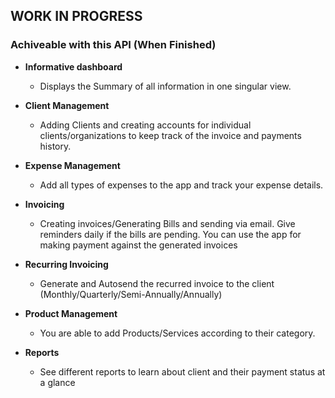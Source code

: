 ## WORK IN PROGRESS

### Achiveable with this API (When Finished)

- **Informative dashboard**
    - Displays the Summary of all information in one singular view.

- **Client Management**
    - Adding Clients and creating accounts for individual clients/organizations to keep track of the invoice and payments history.

- **Expense Management**
    - Add all types of expenses to the app and track your expense details.

- **Invoicing**
    - Creating invoices/Generating Bills and sending via email. Give reminders daily if the bills are pending. You can use the app for making payment against the generated invoices

- **Recurring Invoicing**
    - Generate and Autosend the recurred invoice to the client (Monthly/Quarterly/Semi-Annually/Annually)

- **Product Management**
    - You are able to add Products/Services according to their category.

- **Reports**
    - See different reports to learn about client and their payment status at a glance